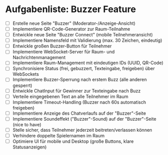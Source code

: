 # Aufgabenliste: Buzzer Feature

- [ ] Erstelle neue Seite "Buzzer" (Moderator-/Anzeige-Ansicht)
- [ ] Implementiere QR-Code-Generator zur Raum-Teilnahme
- [ ] Entwickle neue Seite "Buzzer Connect" (mobile Teilnehmeransicht)
- [ ] Implementiere Namensfeld mit Validierung (max. 30 Zeichen, eindeutig)
- [ ] Entwickle großen Buzzer-Button für Teilnehmer
- [ ] Implementiere WebSocket-Server für Raum- und Nachrichtenmanagement
- [ ] Implementiere Raum-Management mit eindeutigen IDs (UUID, QR-Code)
- [ ] Synchronisiere Status (frei, gebuzzert, Texteingabe, freigeben) über WebSockets
- [ ] Implementiere Buzzer-Sperrung nach erstem Buzz (alle anderen gesperrt)
- [ ] Entwickle ChatInput für Gewinner zur Texteingabe nach Buzz
- [ ] Verteile eingegebenen Text an alle Teilnehmer im Raum
- [ ] Implementiere Timeout-Handling (Buzzer nach 60s automatisch freigeben)
- [ ] Implementiere Anzeige des Chatverlaufs auf der "Buzzer"-Seite
- [ ] Implementiere Soundeffekt ("Buzzer"-Sound) auf der "Buzzer"-Seite (nice to have)
- [ ] Stelle sicher, dass Teilnehmer jederzeit beitreten/verlassen können
- [ ] Verhindere doppelte Spielernamen im Raum
- [ ] Optimiere UI für mobile und Desktop (große Buttons, klare Statusanzeigen)
